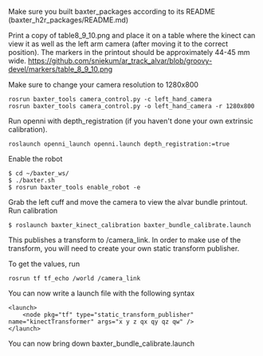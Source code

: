 Make sure you built baxter_packages according to its README (baxter_h2r_packages/README.md)

Print a copy of table8_9_10.png and place it on a table where the kinect can view it as well as the left arm camera (after moving it to the correct position). The markers in the printout should be approximately 44-45 mm wide.
https://github.com/sniekum/ar_track_alvar/blob/groovy-devel/markers/table_8_9_10.png

Make sure to change your camera resolution to 1280x800

```
rosrun baxter_tools camera_control.py -c left_hand_camera
rosrun baxter_tools camera_control.py -o left_hand_camera -r 1280x800
```
Run openni with depth_registration (if you haven't done your own extrinsic calibration).

```
roslaunch openni_launch openni.launch depth_registration:=true
```

Enable the robot
```
$ cd ~/baxter_ws/
$ ./baxter.sh
$ rosrun baxter_tools enable_robot -e
```

Grab the left cuff and move the camera to view the alvar bundle printout. Run calibration

```
$ roslaunch baxter_kinect_calibration baxter_bundle_calibrate.launch
```

This publishes a transform to /camera_link. In order to make use of the transform, you will need to create your own static transform publisher.

To get the values, run
```
rosrun tf tf_echo /world /camera_link
```

You can now write a launch file with the following syntax
```
<launch>
    <node pkg="tf" type="static_transform_publisher" name="kinectTransformer" args="x y z qx qy qz qw" />
</launch>

```

You can now bring down baxter_bundle_calibrate.launch
